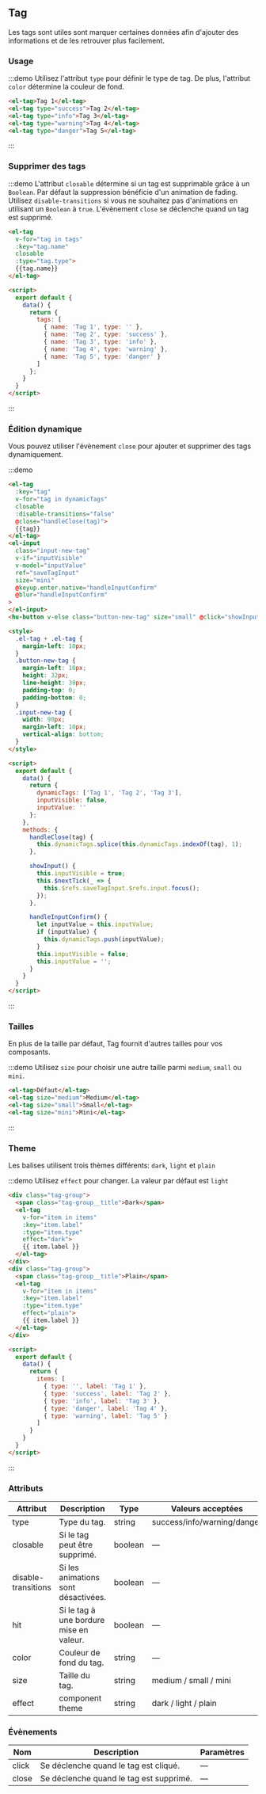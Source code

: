 ## Tag

Les tags sont utiles sont marquer certaines données afin d'ajouter des informations et de les retrouver plus facilement.

### Usage

:::demo Utilisez l'attribut `type` pour définir le type de tag. De plus, l'attribut `color` détermine la couleur de fond.

```html
<el-tag>Tag 1</el-tag>
<el-tag type="success">Tag 2</el-tag>
<el-tag type="info">Tag 3</el-tag>
<el-tag type="warning">Tag 4</el-tag>
<el-tag type="danger">Tag 5</el-tag>
```
:::

### Supprimer des tags

:::demo L'attribut `closable` détermine si un tag est supprimable grâce à un `Boolean`. Par défaut la suppression bénéficie d'un animation de fading. Utilisez `disable-transitions` si vous ne souhaitez pas d'animations en utilisant un `Boolean` à `true`. L'évènement `close` se déclenche quand un tag est supprimé.

```html
<el-tag
  v-for="tag in tags"
  :key="tag.name"
  closable
  :type="tag.type">
  {{tag.name}}
</el-tag>

<script>
  export default {
    data() {
      return {
        tags: [
          { name: 'Tag 1', type: '' },
          { name: 'Tag 2', type: 'success' },
          { name: 'Tag 3', type: 'info' },
          { name: 'Tag 4', type: 'warning' },
          { name: 'Tag 5', type: 'danger' }
        ]
      };
    }
  }
</script>
```
:::

### Édition dynamique

Vous pouvez utiliser l'évènement `close` pour ajouter et supprimer des tags dynamiquement.

:::demo
```html
<el-tag
  :key="tag"
  v-for="tag in dynamicTags"
  closable
  :disable-transitions="false"
  @close="handleClose(tag)">
  {{tag}}
</el-tag>
<el-input
  class="input-new-tag"
  v-if="inputVisible"
  v-model="inputValue"
  ref="saveTagInput"
  size="mini"
  @keyup.enter.native="handleInputConfirm"
  @blur="handleInputConfirm"
>
</el-input>
<hu-button v-else class="button-new-tag" size="small" @click="showInput">+ Nouveau Tag</hu-button>

<style>
  .el-tag + .el-tag {
    margin-left: 10px;
  }
  .button-new-tag {
    margin-left: 10px;
    height: 32px;
    line-height: 30px;
    padding-top: 0;
    padding-bottom: 0;
  }
  .input-new-tag {
    width: 90px;
    margin-left: 10px;
    vertical-align: bottom;
  }
</style>

<script>
  export default {
    data() {
      return {
        dynamicTags: ['Tag 1', 'Tag 2', 'Tag 3'],
        inputVisible: false,
        inputValue: ''
      };
    },
    methods: {
      handleClose(tag) {
        this.dynamicTags.splice(this.dynamicTags.indexOf(tag), 1);
      },

      showInput() {
        this.inputVisible = true;
        this.$nextTick(_ => {
          this.$refs.saveTagInput.$refs.input.focus();
        });
      },

      handleInputConfirm() {
        let inputValue = this.inputValue;
        if (inputValue) {
          this.dynamicTags.push(inputValue);
        }
        this.inputVisible = false;
        this.inputValue = '';
      }
    }
  }
</script>
```
:::

### Tailles

En plus de la taille par défaut, Tag fournit d'autres tailles pour vos composants.

:::demo Utilisez `size` pour choisir une autre taille parmi `medium`, `small` ou `mini`.

```html
<el-tag>Défaut</el-tag>
<el-tag size="medium">Medium</el-tag>
<el-tag size="small">Small</el-tag>
<el-tag size="mini">Mini</el-tag>
```
:::

### Theme

Les balises utilisent trois thèmes différents: `dark`, `light` et `plain`

:::demo Utilisez `effect` pour changer. La valeur par défaut est `light`
```html
<div class="tag-group">
  <span class="tag-group__title">Dark</span>
  <el-tag
    v-for="item in items"
    :key="item.label"
    :type="item.type"
    effect="dark">
    {{ item.label }}
  </el-tag>
</div>
<div class="tag-group">
  <span class="tag-group__title">Plain</span>
  <el-tag
    v-for="item in items"
    :key="item.label"
    :type="item.type"
    effect="plain">
    {{ item.label }}
  </el-tag>
</div>

<script>
  export default {
    data() {
      return {
        items: [
          { type: '', label: 'Tag 1' },
          { type: 'success', label: 'Tag 2' },
          { type: 'info', label: 'Tag 3' },
          { type: 'danger', label: 'Tag 4' },
          { type: 'warning', label: 'Tag 5' }
        ]
      }
    }
  }
</script>
```
:::

### Attributs

| Attribut      | Description          | Type      | Valeurs acceptées       | Défaut  |
|---------- |-------------- |---------- |--------------------------------  |-------- |
| type | Type du tag. | string | success/info/warning/danger | — |
| closable | Si le tag peut être supprimé. | boolean | — | false |
| disable-transitions | Si les animations sont désactivées. | boolean | — | false |
| hit | Si le tag à une bordure mise en valeur. | boolean | — | false |
| color | Couleur de fond du tag. | string | — | — |
| size | Taille du tag. | string | medium / small / mini | — |
| effect | component theme | string | dark / light / plain | light |

### Évènements

| Nom | Description | Paramètres |
|---------- |-------- |---------- |
| click | Se déclenche quand le tag est cliqué. | — |
| close | Se déclenche quand le tag est supprimé. | — |

